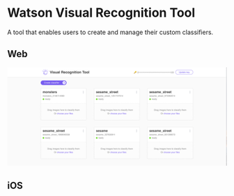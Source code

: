 # Watson Visual Recognition Tool
A tool that enables users to create and manage their custom classifiers.

## Web
![](screenshots/web.png)

## iOS
